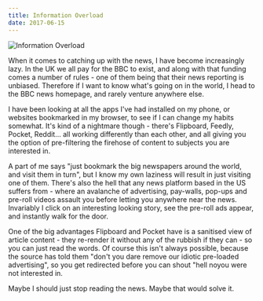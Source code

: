 ```yaml
---
title: Information Overload
date: 2017-06-15
---
```


![Information Overload](https://source.unsplash.com/X6cChncECA8/1600x900)

When it comes to catching up with the news, I have become increasingly lazy. In the UK we all pay for the BBC to exist, and along with that funding comes a number of rules - one of them being that their news reporting is unbiased. Therefore if I want to know what's going on in the world, I head to the BBC news homepage, and rarely venture anywhere else.

I have been looking at all the apps I've had installed on my phone, or websites bookmarked in my browser, to see if I can change my habits somewhat. It's kind of a nightmare though - there's Flipboard, Feedly, Pocket, Reddit... all working differently than each other, and all giving you the option of pre-filtering the firehose of content to subjects you are interested in.

A part of me says "just bookmark the big newspapers around the world, and visit them in turn", but I know my own laziness will result in just visiting one of them. There's also the hell that any news platform based in the US suffers from - where an avalanche of advertising, pay-walls, pop-ups and pre-roll videos assault you before letting you anywhere near the news. Invariably I click on an interesting looking story, see the pre-roll ads appear, and instantly walk for the door.

One of the big advantages Flipboard and Pocket have is a sanitised view of article content - they re-render it without any of the rubbish if they can - so you can just read the words. Of course this isn't always possible, because the source has told them "don't you dare remove our idiotic pre-loaded advertising", so you get redirected before you can shout "hell noyou were not interested in.

Maybe I should just stop reading the news. Maybe that would solve it.